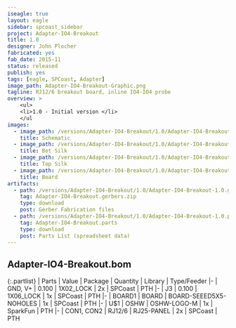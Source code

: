 ```yaml
---
iseagle: true
layout: eagle
sidebar: spcoast_sidebar
project: Adapter-IO4-Breakout
title: 1.0
designer: John Plocher
fabricated: yes
fab_date: 2015-11
status: released
publish: yes
tags: [eagle, SPCoast, Adapter]
image_path: Adapter-IO4-Breakout-Graphic.png
tagline: RJ12/6 breakout board, inline IO4-IO4 probe
overview: >
    <ul>
    <li>1.0 - Initial version </li>
    </ul
images:
  - image_path: /versions/Adapter-IO4-Breakout/1.0/Adapter-IO4-Breakout-1.0.sch.png
    title: Schematic
  - image_path: /versions/Adapter-IO4-Breakout/1.0/Adapter-IO4-Breakout-1.0.bot.brd.png
    title: Bot Silk
  - image_path: /versions/Adapter-IO4-Breakout/1.0/Adapter-IO4-Breakout-1.0.top.brd.png
    title: Top Silk
  - image_path: /versions/Adapter-IO4-Breakout/1.0/Adapter-IO4-Breakout-1.0.brd.png
    title: Board
artifacts:
  - path: /versions/Adapter-IO4-Breakout/1.0/Adapter-IO4-Breakout-1.0.gerbers.zip
    tag: Adapter-IO4-Breakout.gerbers.zip
    type: download
    post: Gerber Fabrication files
  - path: /versions/Adapter-IO4-Breakout/1.0/Adapter-IO4-Breakout-1.0.parts.csv
    tag: Adapter-IO4-Breakout.parts
    type: download
    post: Parts List (spreadsheet data)
---
```


## Adapter-IO4-Breakout.bom

{:.partlist}
| Parts | Value | Package | Quantity | Library | Type/Feeder
|-
| GND, V+ | 0.100 | 1X02_LOCK | 2x | SPCoast | PTH
|-
| J3 | 0.100 | 1X06_LOCK | 1x | SPCoast | PTH
|-
| BOARD1 | BOARD | BOARD-SEEED5X5-NOHOLES | 1x | SPCoast | PTH
|-
| U$1 | OSHW | OSHW-LOGO-M | 1x | SparkFun | PTH
|-
| CON1, CON2 | RJ12/6 | RJ25-PANEL | 2x | SPCoast | PTH
